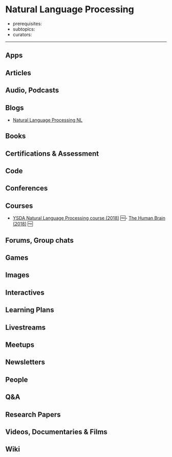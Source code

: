 # Natural Language Processing

- prerequisites:
- subtopics:
- curators:

------

## Apps

## Articles

## Audio, Podcasts

## Blogs

- [Natural Language Processing NL](https://nlpers.blogspot.nl/)

## Books

## Certifications & Assessment

## Code

## Conferences

## Courses

- [YSDA Natural Language Processing course (2018)](https://github.com/yandexdataschool/nlp_course) 🆓- [The Human Brain (2018)](https://nancysbraintalks.mit.edu/course/9-11-the-human-brain) 🆓

## Forums, Group chats

## Games

## Images

## Interactives

## Learning Plans

## Livestreams

## Meetups

## Newsletters

## People

## Q&A

## Research Papers

## Videos, Documentaries & Films

## Wiki
